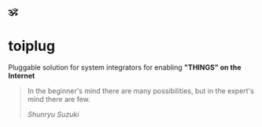 ## :om:
# toiplug

Pluggable solution for system integrators for enabling **"THINGS" on the Internet**

> In the beginner's mind there are many possibilities, but in the expert's mind there are few.
>
> *Shunryu Suzuki*
